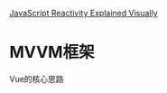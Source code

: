 
[JavaScript Reactivity Explained Visually](https://www.youtube.com/watch?v=7Cjb7Xj8fEI)

# MVVM框架

Vue的核心思路


